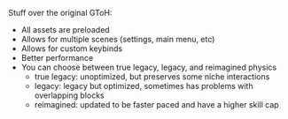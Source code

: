 Stuff over the original GToH:
- All assets are preloaded
- Allows for multiple scenes (settings, main menu, etc)
- Allows for custom keybinds
- Better performance
- You can choose between true legacy, legacy, and reimagined physics
    - true legacy: unoptimized, but preserves some niche interactions
    - legacy: legacy but optimized, sometimes has problems with overlapping blocks
    - reimagined: updated to be faster paced and have a higher skill cap